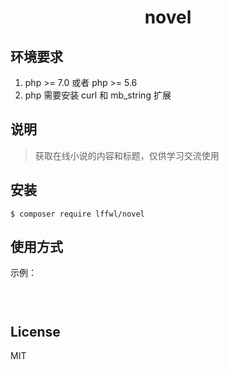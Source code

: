 <h1><p align="center">novel</p></h1>
<p align="center"></p>


## 环境要求

1. php >= 7.0 或者 php >= 5.6
2. php 需要安装 curl 和 mb_string 扩展

## 说明
> 获取在线小说的内容和标题，仅供学习交流使用

## 安装

```shell
$ composer require lffwl/novel
```

## 使用方式

示例：

```php

        
```

## License

MIT
